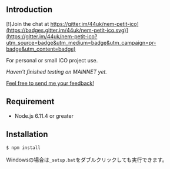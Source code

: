 ## Introduction

[![Join the chat at https://gitter.im/44uk/nem-petit-ico](https://badges.gitter.im/44uk/nem-petit-ico.svg)](https://gitter.im/44uk/nem-petit-ico?utm_source=badge&utm_medium=badge&utm_campaign=pr-badge&utm_content=badge)

For personal or small ICO project use.

*Haven't finished testing on MAINNET yet.*

[Feel free to send me your feedback!](/about#feedback-and-contact)

## Requirement

* Node.js 6.11.4 or greater

## Installation

```bash
$ npm install
```

Windowsの場合は`_setup.bat`をダブルクリックしても実行できます。
